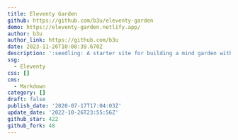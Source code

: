 ```yaml
---
title: Eleventy Garden
github: https://github.com/b3u/eleventy-garden
demo: https://eleventy-garden.netlify.app/
author: b3u
author_link: https://github.com/b3u
date: 2023-11-26T10:08:39.670Z
description: ':seedling: A starter site for building a mind garden with eleventy'
ssg:
  - Eleventy
css: []
cms:
  - Markdown
category: []
draft: false
publish_date: '2020-07-17T17:04:03Z'
update_date: '2022-10-26T23:55:56Z'
github_star: 422
github_fork: 48
---
```

